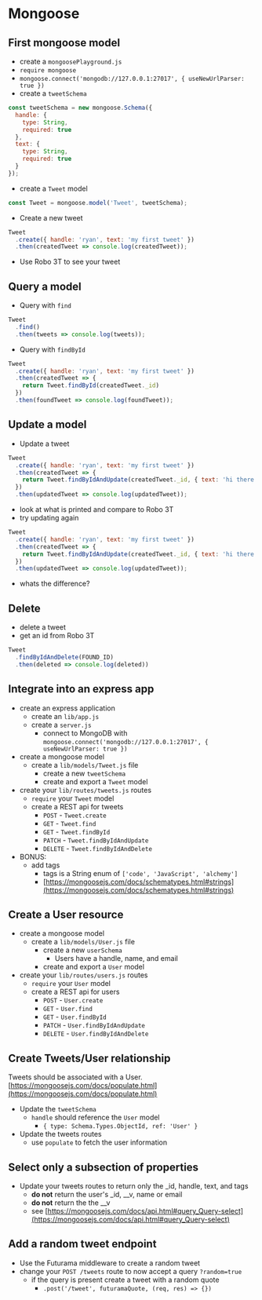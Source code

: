 # Mongoose

## First mongoose model

* create a `mongoosePlayground.js`
* `require mongoose`
* `mongoose.connect('mongodb://127.0.0.1:27017', { useNewUrlParser: true })`
* create a `tweetSchema`

```js
const tweetSchema = new mongoose.Schema({
  handle: {
    type: String,
    required: true
  },
  text: {
    type: String,
    required: true
  }
});
```

* create a `Tweet` model

```js
const Tweet = mongoose.model('Tweet', tweetSchema);
```

* Create a new tweet

```js
Tweet
  .create({ handle: 'ryan', text: 'my first tweet' })
  .then(createdTweet => console.log(createdTweet));
```

* Use Robo 3T to see your tweet

## Query a model

* Query with `find`

```js
Tweet
  .find()
  .then(tweets => console.log(tweets));
```

* Query with `findById`

```js
Tweet
  .create({ handle: 'ryan', text: 'my first tweet' })
  .then(createdTweet => {
    return Tweet.findById(createdTweet._id)
  })
  .then(foundTweet => console.log(foundTweet));
```

## Update a model

* Update a tweet

```js
Tweet
  .create({ handle: 'ryan', text: 'my first tweet' })
  .then(createdTweet => {
    return Tweet.findByIdAndUpdate(createdTweet._id, { text: 'hi there' })
  })
  .then(updatedTweet => console.log(updatedTweet));
```

* look at what is printed and compare to Robo 3T
* try updating again

```js
Tweet
  .create({ handle: 'ryan', text: 'my first tweet' })
  .then(createdTweet => {
    return Tweet.findByIdAndUpdate(createdTweet._id, { text: 'hi there' },  { new: true })
  })
  .then(updatedTweet => console.log(updatedTweet));
```

* whats the difference?

## Delete

* delete  a tweet
* get an id from Robo 3T

```js
Tweet
  .findByIdAndDelete(FOUND_ID)
  .then(deleted => console.log(deleted))
```

## Integrate into an express app

* create an express application
  * create an `lib/app.js`
  * create a `server.js`
    * connect to MongoDB with `mongoose.connect('mongodb://127.0.0.1:27017', { useNewUrlParser: true })`
* create a mongoose model
  * create a `lib/models/Tweet.js` file
    * create a new `tweetSchema`
    * create and export a `Tweet` model
* create your `lib/routes/tweets.js` routes
  * `require` your `Tweet` model
  * create a REST api for tweets
    * `POST` - `Tweet.create`
    * `GET` - `Tweet.find`
    * `GET` - `Tweet.findById`
    * `PATCH` - `Tweet.findByIdAndUpdate`
    * `DELETE` - `Tweet.findByIdAndDelete`
* BONUS:
  * add tags
    * tags is a String enum of `['code', 'JavaScript', 'alchemy']`
    * [https://mongoosejs.com/docs/schematypes.html#strings](https://mongoosejs.com/docs/schematypes.html#strings)

## Create a User resource

* create a mongoose model
  * create a `lib/models/User.js` file
    * create a new `userSchema`
      * Users have a handle, name, and email
    * create and export a `User` model
* create your `lib/routes/users.js` routes
  * `require` your `User` model
  * create a REST api for users
    * `POST` - `User.create`
    * `GET` - `User.find`
    * `GET` - `User.findById`
    * `PATCH` - `User.findByIdAndUpdate`
    * `DELETE` - `User.findByIdAndDelete`

## Create Tweets/User relationship

Tweets should be associated with a User.
[https://mongoosejs.com/docs/populate.html](https://mongoosejs.com/docs/populate.html)

* Update the `tweetSchema`
  * `handle` should reference the `User` model
    * `{ type: Schema.Types.ObjectId, ref: 'User' }`
* Update the tweets routes
  * use `populate` to fetch the user information

## Select only a subsection of properties

* Update your tweets routes to return only the _id, handle, text, and tags
  * **do not** return the user's _id, __v, name or email
  * **do not** return the the __v
  * see [https://mongoosejs.com/docs/api.html#query_Query-select](https://mongoosejs.com/docs/api.html#query_Query-select)

## Add a random tweet endpoint

* Use the Futurama middleware to create a random tweet
* change your `POST /tweets` route to now accept a query `?random=true`
  * if the query is present create a tweet with a random quote
    * `.post('/tweet', futuramaQuote, (req, res) => {})`



